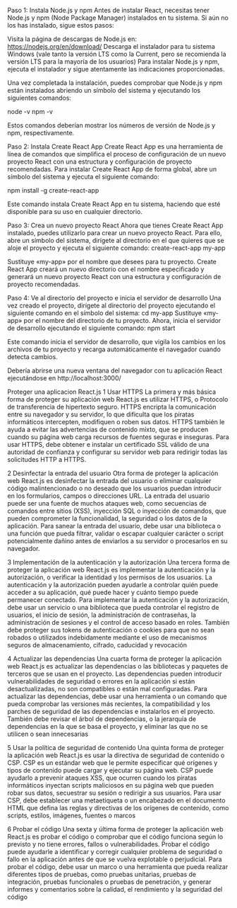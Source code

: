 Paso 1: Instala Node.js y npm
Antes de instalar React, necesitas tener Node.js y npm (Node Package Manager) instalados en tu sistema. Si aún no los has instalado, sigue estos pasos:

Visita la página de descargas de Node.js en: https://nodejs.org/en/download/
Descarga el instalador para tu sistema Windows (vale tanto la versión LTS como la Current, pero se recomienda la versión LTS para la mayoría de los usuarios)
Para instalar Node.js y npm, ejecuta el instalador y sigue atentamente las indicaciones proporcionadas.

Una vez completada la instalación, puedes comprobar que Node.js y npm están instalados abriendo un símbolo del sistema y ejecutando los siguientes comandos:

node -v npm -v

Estos comandos deberían mostrar los números de versión de Node.js y npm, respectivamente.

Paso 2: Instala Create React App
Create React App es una herramienta de línea de comandos que simplifica el proceso de configuración de un nuevo proyecto React con una estructura y configuración de proyecto recomendadas. Para instalar Create React App de forma global, abre un símbolo del sistema y ejecuta el siguiente comando:

npm install -g create-react-app

Este comando instala Create React App en tu sistema, haciendo que esté disponible para su uso en cualquier directorio.

Paso 3: Crea un nuevo proyecto React
Ahora que tienes Create React App instalado, puedes utilizarlo para crear un nuevo proyecto React. Para ello, abre un símbolo del sistema, dirígete al directorio en el que quieres que se aloje el proyecto y ejecuta el siguiente comando:
create-react-app my-app

Sustituye «my-app» por el nombre que desees para tu proyecto. Create React App creará un nuevo directorio con el nombre especificado y generará un nuevo proyecto React con una estructura y configuración de proyecto recomendadas.

Paso 4: Ve al directorio del proyecto e inicia el servidor de desarrollo
Una vez creado el proyecto, dirígete al directorio del proyecto ejecutando el siguiente comando en el símbolo del sistema:
cd my-app
Sustituye «my-app» por el nombre del directorio de tu proyecto. Ahora, inicia el servidor de desarrollo ejecutando el siguiente comando:
npm start

Este comando inicia el servidor de desarrollo, que vigila los cambios en los archivos de tu proyecto y recarga automáticamente el navegador cuando detecta cambios.

Debería abrirse una nueva ventana del navegador con tu aplicación React ejecutándose en http://localhost:3000/ 

Proteger una aplicacion React.js
1
Usar HTTPS
La primera y más básica forma de proteger su aplicación web React.js es utilizar HTTPS, o Protocolo de transferencia de hipertexto seguro. HTTPS encripta la comunicación entre su navegador y su servidor, lo que dificulta que los piratas informáticos intercepten, modifiquen o roben sus datos. HTTPS también le ayuda a evitar las advertencias de contenido mixto, que se producen cuando su página web carga recursos de fuentes seguras e inseguras. Para usar HTTPS, debe obtener e instalar un certificado SSL válido de una autoridad de confianza y configurar su servidor web para redirigir todas las solicitudes HTTP a HTTPS.

2
Desinfectar la entrada del usuario
Otra forma de proteger la aplicación web React.js es desinfectar la entrada del usuario o eliminar cualquier código malintencionado o no deseado que los usuarios puedan introducir en los formularios, campos o direcciones URL. La entrada del usuario puede ser una fuente de muchos ataques web, como secuencias de comandos entre sitios (XSS), inyección SQL o inyección de comandos, que pueden comprometer la funcionalidad, la seguridad o los datos de la aplicación. Para sanear la entrada del usuario, debe usar una biblioteca o una función que pueda filtrar, validar o escapar cualquier carácter o script potencialmente dañino antes de enviarlos a su servidor o procesarlos en su navegador.

3
Implementación de la autenticación y la autorización
Una tercera forma de proteger la aplicación web React.js es implementar la autenticación y la autorización, o verificar la identidad y los permisos de los usuarios. La autenticación y la autorización pueden ayudarle a controlar quién puede acceder a su aplicación, qué puede hacer y cuánto tiempo puede permanecer conectado. Para implementar la autenticación y la autorización, debe usar un servicio o una biblioteca que pueda controlar el registro de usuarios, el inicio de sesión, la administración de contraseñas, la administración de sesiones y el control de acceso basado en roles. También debe proteger sus tokens de autenticación o cookies para que no sean robados o utilizados indebidamente mediante el uso de mecanismos seguros de almacenamiento, cifrado, caducidad y revocación

4
Actualizar las dependencias
Una cuarta forma de proteger la aplicación web React.js es actualizar las dependencias o las bibliotecas y paquetes de terceros que se usan en el proyecto. Las dependencias pueden introducir vulnerabilidades de seguridad o errores en la aplicación si están desactualizadas, no son compatibles o están mal configuradas. Para actualizar las dependencias, debe usar una herramienta o un comando que pueda comprobar las versiones más recientes, la compatibilidad y los parches de seguridad de las dependencias e instalarlos en el proyecto. También debe revisar el árbol de dependencias, o la jerarquía de dependencias en la que se basa el proyecto, y eliminar las que no se utilicen o sean innecesarias

5
Usar la política de seguridad de contenido
Una quinta forma de proteger la aplicación web React.js es usar la directiva de seguridad de contenido o CSP. CSP es un estándar web que le permite especificar qué orígenes y tipos de contenido puede cargar y ejecutar su página web. CSP puede ayudarlo a prevenir ataques XSS, que ocurren cuando los piratas informáticos inyectan scripts maliciosos en su página web que pueden robar sus datos, secuestrar su sesión o redirigir a sus usuarios. Para usar CSP, debe establecer una metaetiqueta o un encabezado en el documento HTML que defina las reglas y directivas de los orígenes de contenido, como scripts, estilos, imágenes, fuentes o marcos

6
Probar el código
Una sexta y última forma de proteger la aplicación web React.js es probar el código o comprobar que el código funciona según lo previsto y no tiene errores, fallos o vulnerabilidades. Probar el código puede ayudarle a identificar y corregir cualquier problema de seguridad o fallo en la aplicación antes de que se vuelva explotable o perjudicial. Para probar el código, debe usar un marco o una herramienta que pueda realizar diferentes tipos de pruebas, como pruebas unitarias, pruebas de integración, pruebas funcionales o pruebas de penetración, y generar informes y comentarios sobre la calidad, el rendimiento y la seguridad del código